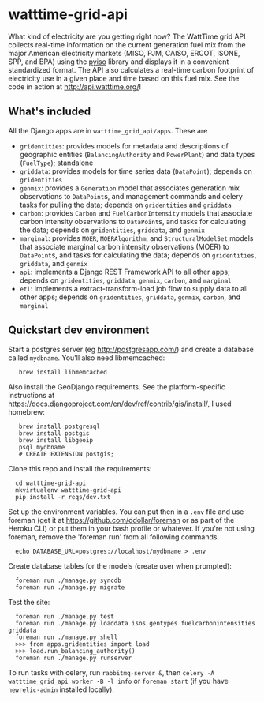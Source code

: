 watttime-grid-api
=================

What kind of electricity are you getting right now? The WattTime grid API collects real-time information on the current generation fuel mix from the major American electricity markets (MISO, PJM, CAISO, ERCOT, ISONE, SPP, and BPA) using the [pyiso](https://github.com/WattTime/pyiso) library and displays it in a convenient standardized format. The API also calculates a real-time carbon footprint of electricity use in a given place and time based on this fuel mix. See the code in action at http://api.watttime.org/!

What's included
---------------
All the Django apps are in `watttime_grid_api/apps`. These are
* `gridentities`: provides models for metadata and descriptions of geographic entities (`BalancingAuthority` and `PowerPlant`) and data types (`FuelType`); standalone
* `griddata`: provides models for time series data (`DataPoint`); depends on `gridentities`
* `genmix`: provides a `Generation` model that associates generation mix observations to `DataPoint`s, and management commands and celery tasks for pulling the data; depends on `gridentities` and `griddata`
* `carbon`: provides `Carbon` and `FuelCarbonIntensity` models that associate carbon intensity observations to `DataPoint`s, and tasks for calculating the data; depends on `gridentities`, `griddata`, and `genmix`
* `marginal`: provides `MOER`, `MOERAlgorithm`, and `StructuralModelSet` models that associate marginal carbon intensity observations (MOER) to `DataPoint`s, and tasks for calculating the data; depends on `gridentities`, `griddata`, and `genmix`
* `api`: implements a Django REST Framework API to all other apps; depends on `gridentities`, `griddata`, `genmix`, `carbon`, and `marginal`
* `etl`: implements a extract-transform-load job flow to supply data to all other apps; depends on `gridentities`, `griddata`, `genmix`, `carbon`, and `marginal`


Quickstart dev environment
-----------
Start a postgres server (eg http://postgresapp.com/) and create a database called <code>mydbname</code>.
You'll also need libmemcached:

       brew install libmemcached

Also install the GeoDjango requirements. See the platform-specific instructions at 
https://docs.djangoproject.com/en/dev/ref/contrib/gis/install/,
I used homebrew:

       brew install postgresql
       brew install postgis
       brew install libgeoip
       psql mydbname
       # CREATE EXTENSION postgis;

Clone this repo and install the requirements:

      cd watttime-grid-api
      mkvirtualenv watttime-grid-api
      pip install -r reqs/dev.txt

Set up the environment variables. You can put then in a <code>.env</code> file and use foreman
(get it at https://github.com/ddollar/foreman or as part of the Heroku CLI)
or put them in your bash profile or whatever.
If you're not using foreman, remove the 'foreman run' from all following commands.

      echo DATABASE_URL=postgres://localhost/mydbname > .env

Create database tables for the models (create user when prompted):

      foreman run ./manage.py syncdb
      foreman run ./manage.py migrate

Test the site:

      foreman run ./manage.py test
      foreman run ./manage.py loaddata isos gentypes fuelcarbonintensities griddata
      foreman run ./manage.py shell
      >>> from apps.gridentities import load
      >>> load.run_balancing_authority()
      foreman run ./manage.py runserver

To run tasks with celery, run <code>rabbitmq-server &</code>, then
<code>celery -A watttime_grid_api worker -B -l info</code>
or
<code>foreman start</code> (if you have <code>newrelic-admin</code> installed locally).
